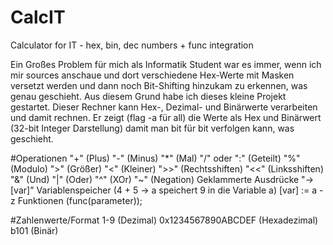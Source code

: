 # CalcIT
Calculator for IT - hex, bin, dec numbers + func integration

Ein Großes Problem für mich als Informatik Student war es immer, wenn ich mir sources anschaue und dort verschiedene Hex-Werte mit Masken versetzt werden und dann noch Bit-Shifting hinzukam zu erkennen, was genau geschieht. Aus diesem Grund habe ich dieses kleine Projekt gestartet. Dieser Rechner kann Hex-, Dezimal- und Binärwerte verarbeiten und damit rechnen. Er zeigt (flag -a für all) die Werte als Hex und Binärwert (32-bit Integer Darstellung) damit man bit für bit verfolgen kann, was geschieht.

#Operationen
"+" (Plus)
"-" (Minus)
"*" (Mal)
"/" oder ":" (Geteilt)
"%" (Modulo)
">" (Größer)
"<" (Kleiner)
">>" (Rechtsshiften)
"<<" (Linksshiften)
"&" (Und)
"|" (Oder)
"^" (XOr)
"~" (Negation)
Geklammerte Ausdrücke
"-> [var]" Variablenspeicher (4 + 5 -> a speichert 9 in die Variable a)
    [var] := a - z
Funktionen (func(parameter));

#Zahlenwerte/Format
1-9                 (Dezimal)
0x1234567890ABCDEF  (Hexadezimal)
b101                (Binär)